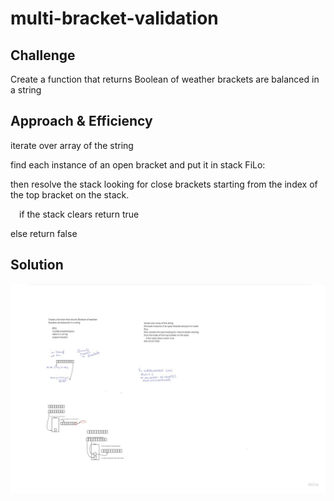 # multi-bracket-validation

<!-- Short summary or background information -->

## Challenge

Create a function that returns Boolean of weather brackets are balanced in a string

## Approach & Efficiency

iterate over array of the string

find each instance of an open bracket and put it in stack FiLo:

then resolve the stack looking for close brackets starting from the index of the top bracket on the stack.

 if the stack clears return true

else return false

## Solution
<!-- Embedded whiteboard image -->
![whiteboard](../assets/CC13-whiteboard.jpg)